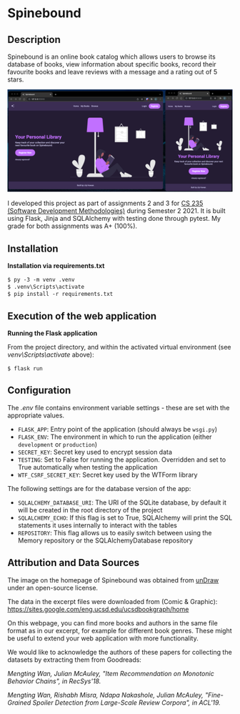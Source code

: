 # Spinebound

## Description

Spinebound is an online book catalog which allows users to browse its database of books, view information about specific books, record their favourite books and leave reviews with a message and a rating out of 5 stars.

![Spinebound](image.png)

I developed this project as part of assignments 2 and 3 for [CS 235 (Software Development Methodologies)](https://courseoutline.auckland.ac.nz/dco/course/COMPSCI/235/1215) during Semester 2 2021. It is built using Flask, Jinja and SQLAlchemy with testing done through pytest. My grade for both assignments was A+ (100%).

## Installation

**Installation via requirements.txt**

```shell
$ py -3 -m venv .venv
$ .venv\Scripts\activate
$ pip install -r requirements.txt
```

## Execution of the web application

**Running the Flask application**

From the project directory, and within the activated virtual environment (see _venv\Scripts\activate_ above):

```shell
$ flask run
```

## Configuration

The _.env_ file contains environment variable settings - these are set with the appropriate values.

- `FLASK_APP`: Entry point of the application (should always be `wsgi.py`)
- `FLASK_ENV`: The environment in which to run the application (either `development` or `production`)
- `SECRET_KEY`: Secret key used to encrypt session data
- `TESTING`: Set to False for running the application. Overridden and set to True automatically when testing the application
- `WTF_CSRF_SECRET_KEY`: Secret key used by the WTForm library

The following settings are for the database version of the app:

- `SQLALCHEMY_DATABASE_URI`: The URI of the SQLite database, by default it will be created in the root directory of the project
- `SQLALCHEMY_ECHO`: If this flag is set to True, SQLAlchemy will print the SQL statements it uses internally to interact with the tables
- `REPOSITORY`: This flag allows us to easily switch between using the Memory repository or the SQLAlchemyDatabase repository

## Attribution and Data Sources

The image on the homepage of Spinebound was obtained from [unDraw](https://undraw.co/) under an open-source license.

The data in the excerpt files were downloaded from (Comic & Graphic):
https://sites.google.com/eng.ucsd.edu/ucsdbookgraph/home

On this webpage, you can find more books and authors in the same file format as in our excerpt, for example for different book genres.
These might be useful to extend your web application with more functionality.

We would like to acknowledge the authors of these papers for collecting the datasets by extracting them from Goodreads:

_Mengting Wan, Julian McAuley, "Item Recommendation on Monotonic Behavior Chains", in RecSys'18._

_Mengting Wan, Rishabh Misra, Ndapa Nakashole, Julian McAuley, "Fine-Grained Spoiler Detection from Large-Scale Review Corpora", in ACL'19._
